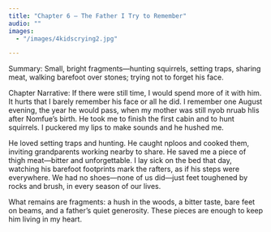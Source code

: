 ```yaml
---
title: "Chapter 6 — The Father I Try to Remember"
audio: ""
images:
  - "/images/4kidscrying2.jpg"

---
```


Summary: Small, bright fragments—hunting squirrels, setting traps, sharing meat, walking barefoot over stones; trying not to forget his face.

Chapter Narrative: If there were still time, I would spend more of it with him. It hurts that I barely remember his face or all he did. I remember one August evening, the year he would pass, when my mother was still nyob nruab hlis after Nomfue’s birth. He took me to finish the first cabin and to hunt squirrels. I puckered my lips to make sounds and he hushed me.

He loved setting traps and hunting. He caught nploos and cooked them, inviting grandparents working nearby to share. He saved me a piece of thigh meat—bitter and unforgettable. I lay sick on the bed that day, watching his barefoot footprints mark the rafters, as if his steps were everywhere. We had no shoes—none of us did—just feet toughened by rocks and brush, in every season of our lives.

What remains are fragments: a hush in the woods, a bitter taste, bare feet on beams, and a father’s quiet generosity. These pieces are enough to keep him living in my heart.